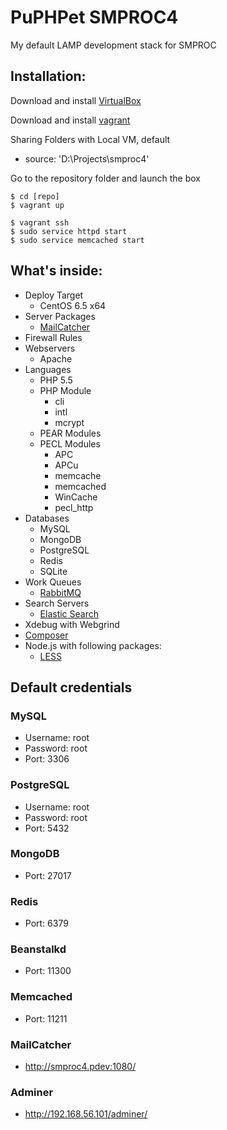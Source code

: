 PuPHPet SMPROC4
===============

My default LAMP development stack for SMPROC

Installation:
-------------

Download and install [VirtualBox](http://www.virtualbox.org/)

Download and install [vagrant](http://vagrantup.com/)

Sharing Folders with Local VM, default
* source: 'D:\\Projects\\smproc4'

Go to the repository folder and launch the box

    $ cd [repo]
    $ vagrant up

    $ vagrant ssh
    $ sudo service httpd start
    $ sudo service memcached start
    
What's inside:
--------------
* Deploy Target
    * CentOS 6.5 x64
* Server Packages
    * [MailCatcher](http://mailcatcher.me/) 
* Firewall Rules
* Webservers
    * Apache
* Languages
    * PHP 5.5
    * PHP Module
        * cli
        * intl
        * mcrypt
    * PEAR Modules
    * PECL Modules
        * APC
        * APCu
        * memcache
        * memcached
        * WinCache
        * pecl_http
* Databases
    * MySQL
    * MongoDB
    * PostgreSQL
    * Redis
    * SQLite
* Work Queues
    * [RabbitMQ](http://www.rabbitmq.com/tutorials/tutorial-one-php.html)
* Search Servers
    * [Elastic Search](https://github.com/elasticsearch/elasticsearch-php)
* Xdebug with Webgrind
* [Composer](http://getcomposer.org/)
* Node.js with following packages:
    * [LESS](http://lesscss.org)

## Default credentials
### MySQL
* Username: root
* Password: root
* Port: 3306

### PostgreSQL
* Username: root
* Password: root
* Port: 5432

### MongoDB
* Port: 27017

### Redis
* Port: 6379

### Beanstalkd
* Port: 11300

### Memcached
* Port: 11211

### MailCatcher
* http://smproc4.pdev:1080/

### Adminer
* http://192.168.56.101/adminer/
